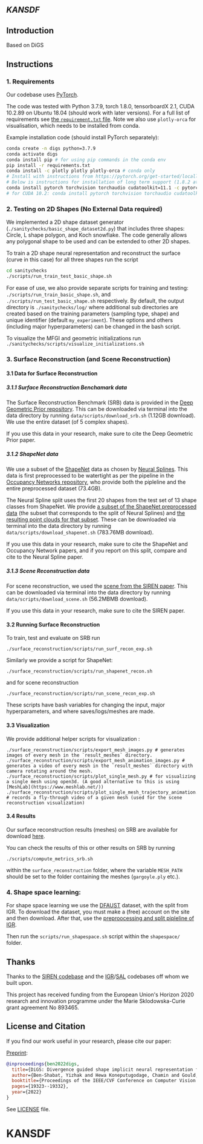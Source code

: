 ***KANSDF***
--- 


## Introduction
Based on DiGS

## Instructions

### 1. Requirements

Our codebase uses [PyTorch](https://pytorch.org/).

The code was tested with Python 3.7.9, torch 1.8.0, tensorboardX 2.1, CUDA 10.2.89 on Ubuntu 18.04 (should work with later versions).
For a full list of requirements see [the `requirement.txt` file](requirements.txt). Note we also use `plotly-orca` for visualisation, which needs to be installed from conda.

Example installation code (should install PyTorch separately):
```sh
conda create -n digs python=3.7.9
conda activate digs
conda install pip # for using pip commands in the conda env
pip install -r requirements.txt
conda install -c plotly plotly plotly-orca # conda only 
# Install with instructions from https://pytorch.org/get-started/locally/
# Below is instructions for installation of long term support (1.8.2 at the time).
conda install pytorch torchvision torchaudio cudatoolkit=11.1 -c pytorch-lts -c nvidia
# for CUDA 10.2: conda install pytorch torchvision torchaudio cudatoolkit=10.2 -c pytorch-lts
```

###  2. Testing on 2D Shapes (No External Data required)

We implemented a 2D shape dataset generator (`./sanitychecks/basic_shape_dataset2d.py`) that includes three shapes: Circle, L shape polygon, and Koch snowflake. The code generally allows any polygonal shape to be used and can be extended to other 2D shapes. 

To train a 2D shape neural representation and reconstruct the surface (curve in this case) for all three shapes run the script 
```sh
cd sanitychecks
./scripts/run_train_test_basic_shape.sh
```

For ease of use, we also provide separate scripts for training and testing: `./scripts/run_train_basic_shape.sh`, and `./scripts/run_test_basic_shape.sh` respectively.
By default, the output directory is `./sanitychecks/log/` where additional sub directories are created based on the training parameters (sampling type, shape) and unique identifier (default `my_experiment`). These options and others (including major hyperparameters) can be changed in the bash script.

To visualize the MFGI and geometric initializations run `./sanitychecks/scripts/visualize_initializations.sh`

### 3. Surface Reconstruction (and Scene Reconstruction)
#### 3.1 Data for Surface Reconstruction
##### 3.1.1 Surface Reconstruction Benchamark data
The Surface Reconstruction Benchmark (SRB) data is provided in the [Deep Geometric Prior repository](https://github.com/fwilliams/deep-geometric-prior).
This can be downloaded via terminal into the data directory by running `data/scripts/download_srb.sh` (1.12GB download). We use the entire dataset (of 5 complex shapes).

If you use this data in your research, make sure to cite the Deep Geometric Prior paper.

##### 3.1.2 ShapeNet data
We use a subset of the [ShapeNet](https://shapenet.org/) data as chosen by [Neural Splines](https://github.com/fwilliams/neural-splines). This data is first preprocessed to be watertight as per the pipeline in the [Occupancy Networks repository](https://github.com/autonomousvision/occupancy_networks), who provide both the pipleline and the entire preprocessed dataset (73.4GB). 

The Neural Spline split uses the first 20 shapes from the test set of 13 shape classes from ShapeNet. We provide [a subset of the ShapeNet preprocessed data](https://drive.google.com/file/d/1h6TFHnza0axOZz5AuRkfyLMx_sFcu_Yf/view?usp=sharing) (the subset that corresponds to the split of Neural Splines) and [the resulting point clouds for that subset](https://drive.google.com/file/d/14CW_a0gS3ARJsIonyqPc5eKT3iVcCWZ0/view?usp=sharing). These can be downloaded via terminal into the data directory by running `data/scripts/download_shapenet.sh`  (783.76MB download).

If you use this data in your research, make sure to cite the ShapeNet and Occupancy Network papers, and if you report on this split, compare and cite to the Neural Spline paper.

##### 3.1.3 Scene Reconstruction data
For scene reconstruction, we used the [scene from the SIREN paper](https://drive.google.com/drive/folders/1_iq__37-hw7FJOEUK1tX7mdp8SKB368K?usp=sharing). This can be downloaded via terminal into the data directory by running `data/scripts/download_scene.sh`  (56.2MBMB download).

If you use this data in your research, make sure to cite the SIREN paper.

#### 3.2 Running Surface Reconstruction
To train, test and evaluate on SRB run 

```./surface_reconstruction/scripts/run_surf_recon_exp.sh```

Similarly we provide a script for ShapeNet: 

```./surface_reconstruction/scripts/run_shapenet_recon.sh```

and for scene reconstruction 

```./surface_reconstruction/scripts/run_scene_recon_exp.sh``` 

These scripts have bash variables for changing the input, major hyperparameters, and where saves/logs/meshes are made.

#### 3.3 Visualization
We provide additional helper scripts for visualization : 
```
./surface_reconstruction/scripts/export_mesh_images.py # generates images of every mesh in the `result_meshes` directory. 
./surface_reconstruction/scripts/export_mesh_animation_images.py # generates a video of every mesh in the `result_meshes` directory with camera rotating around the mesh. 
./surface_reconstruction/scripts/plot_single_mesh.py # for visualizing a single mesh using open3d. (A good alternative to this is using [MeshLab](https://www.meshlab.net/))
./surface_reconstruction/scripts/plot_single_mesh_trajectory_animation.py # records a fly-through video of a given mesh (used for the scene reconstruction visualization) 
```

#### 3.4 Results
Our surface reconstruction results (meshes) on SRB are available for download [here](https://drive.google.com/drive/folders/1X6w8XLcrOCihxyCS82dkqW-EctvyIDlr?usp=sharing). 

You can check the results of this or other results on SRB by running
```
./scripts/compute_metrics_srb.sh
```
within the `surface_reconstruction` folder, where the variable `MESH_PATH` should be set to the folder containing the meshes (`gargoyle.ply` etc.).

### 4. Shape space learning:

For shape space learning we use the [DFAUST](https://dfaust.is.tue.mpg.de/) dataset, with the split from IGR. To download the dataset, you must make a (free) account on the site and then download. After that, use the [preproocessing and split pipleline of IGR](https://github.com/amosgropp/IGR).

Then run the `scripts/run_shapespace.sh` script within the `shapespace/` folder.



## Thanks

Thanks to the [SIREN codebase](https://github.com/vsitzmann/siren) and the [IGR](https://github.com/amosgropp/IGR)/[SAL](https://github.com/amosgropp/IGR) codebases off whom we built upon. 


This project has received funding from the European Union's Horizon 2020 research and innovation
programme under the Marie Sklodowska-Curie grant agreement No 893465.

## License and Citation

If you find our work useful in your research, please cite our paper:

[Preprint](http://arxiv.org/abs/2106.10811):
```bibtex
@inproceedings{ben2022digs,
  title={DiGS: Divergence guided shape implicit neural representation for unoriented point clouds},
  author={Ben-Shabat, Yizhak and Hewa Koneputugodage, Chamin and Gould, Stephen},
  booktitle={Proceedings of the IEEE/CVF Conference on Computer Vision and Pattern Recognition},
  pages={19323--19332},
  year={2022}
}
```

See [LICENSE](LICENSE) file.
# KANSDF
